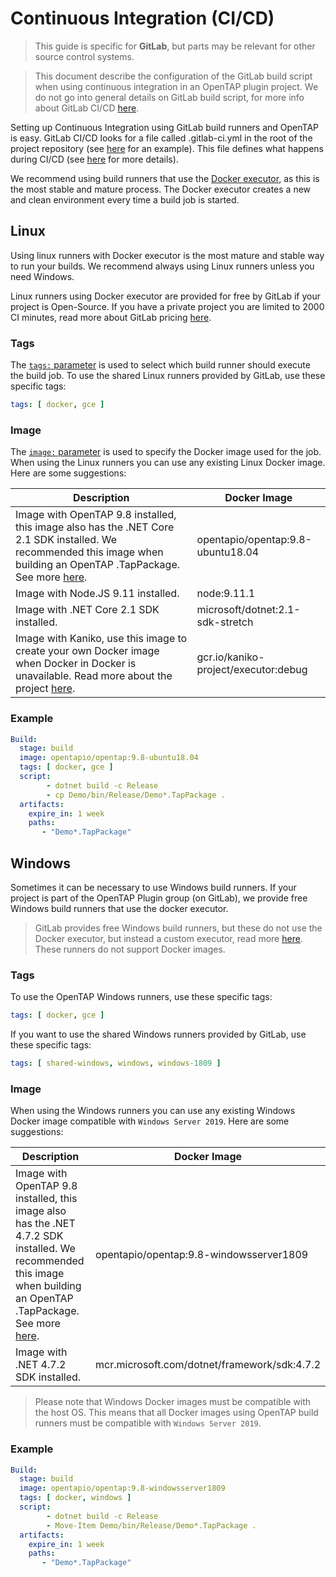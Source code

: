 # Continuous Integration (CI/CD)
> This guide is specific for **GitLab**, but parts may be relevant for other source control systems.

>This document describe the configuration of the GitLab build script when using continuous integration in an OpenTAP plugin project. We do not go into general details on GitLab build script, for more info about GitLab CI/CD [here](https://docs.gitlab.com/ee/ci/yaml/README.html). 

Setting up Continuous Integration using GitLab build runners and OpenTAP is easy. GitLab CI/CD looks for a file called .gitlab-ci.yml in the root of the project repository (see [here](#example) for an example). This file defines what happens during CI/CD (see [here](https://docs.gitlab.com/ee/ci/yaml/README.html) for more details).

We recommend using build runners that use the [Docker executor](https://docs.gitlab.com/runner/executors/docker.html), as this is the most stable and mature process. The Docker executor creates a new and clean environment every time a build job is started.

## Linux
Using linux runners with Docker executor is the most mature and stable way to run your builds. We recommend always using Linux runners unless you need Windows.

Linux runners using Docker executor are provided for free by GitLab if your project is Open-Source. If you have a private project you are limited to 2000 CI minutes, read more about GitLab pricing [here](https://about.gitlab.com/pricing/#gitlab-com).

### Tags
The [`tags:` parameter](https://docs.gitlab.com/ee/ci/yaml/README.html#tags) is used to select which build runner should execute the build job. To use the shared Linux runners provided by GitLab, use these specific tags:

```yaml
tags: [ docker, gce ]
```

### Image
The [`image:` parameter](https://docs.gitlab.com/ee/ci/yaml/README.html#image) is used to specify the Docker image used for the job. When using the Linux runners you can use any existing Linux Docker image. Here are some suggestions:

| Description | Docker Image |
|-|-|
| Image with OpenTAP 9.8 installed, this image also has the .NET Core 2.1 SDK installed. We recommended this image when building an OpenTAP .TapPackage. See more [here](https://gitlab.com/OpenTAP/opentap/-/blob/master/docker/Linux/Dockerfile).  | opentapio/opentap:9.8-ubuntu18.04 |
| Image with Node.JS 9.11 installed. | node:9.11.1 |
| Image with .NET Core 2.1 SDK installed. | microsoft/dotnet:2.1-sdk-stretch |
| Image with Kaniko, use this image to create your own Docker image when Docker in Docker is unavailable. Read more about the project [here](https://github.com/GoogleContainerTools/kaniko). | gcr.io/kaniko-project/executor:debug |

### Example
```yaml
Build:
  stage: build
  image: opentapio/opentap:9.8-ubuntu18.04
  tags: [ docker, gce ]
  script:
        - dotnet build -c Release
        - cp Demo/bin/Release/Demo*.TapPackage .
  artifacts:
    expire_in: 1 week
    paths:
       - "Demo*.TapPackage"
```


## Windows
Sometimes it can be necessary to use Windows build runners. If your project is part of the OpenTAP Plugin group (on GitLab), we provide free Windows build runners that use the docker executor.

> GitLab provides free Windows build runners, but these do not use the Docker executor, but instead a custom executor, read more [here](https://about.gitlab.com/blog/2020/01/21/windows-shared-runner-beta/). These runners do not support Docker images.


### Tags
To use the OpenTAP Windows runners, use these specific tags:

```yaml
tags: [ docker, gce ]
```

If you want to use the shared Windows runners provided by GitLab, use these specific tags:

```yaml
tags: [ shared-windows, windows, windows-1809 ]
```

### Image
When using the Windows runners you can use any existing Windows Docker image compatible with `Windows Server 2019`. Here are some suggestions:

| Description | Docker Image |
|-|-|
| Image with OpenTAP 9.8 installed, this image also has the .NET 4.7.2 SDK installed. We recommended this image when building an OpenTAP .TapPackage. See more [here](https://gitlab.com/OpenTAP/opentap/-/blob/master/docker/Windows/Dockerfile).  | opentapio/opentap:9.8-windowsserver1809 |
| Image with .NET 4.7.2 SDK installed. | mcr.microsoft.com/dotnet/framework/sdk:4.7.2 |

> Please note that Windows Docker images must be compatible with the host OS. This means that all Docker images using OpenTAP build runners must be compatible with `Windows Server 2019`.

### Example
```yaml
Build:
  stage: build
  image: opentapio/opentap:9.8-windowsserver1809
  tags: [ docker, windows ]
  script:
        - dotnet build -c Release
        - Move-Item Demo/bin/Release/Demo*.TapPackage .
  artifacts:
    expire_in: 1 week
    paths:
       - "Demo*.TapPackage"
```
